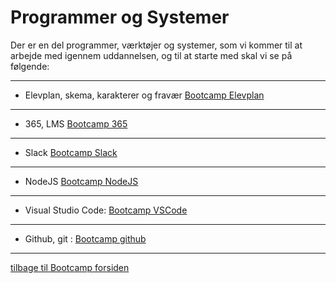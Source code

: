 # Programmer og Systemer

Der er en del programmer, værktøjer og systemer, som vi kommer til at arbejde med igennem uddannelsen, og til at starte med skal vi se på følgende:

---

* Elevplan, skema, karakterer og fravær
[Bootcamp Elevplan](http://github.com/rts-cmk-WI81/elevplan.md)
---
* 365, LMS [Bootcamp 365](http://github.com/rts-cmk-WI81/365.md)
---
* Slack [Bootcamp Slack](http://github.com/rts-cmk-WI81/slack.md)
---
* NodeJS [Bootcamp NodeJS](http://github.com/rts-cmk-WI81/NodeJS.md)
---
* Visual Studio Code: [Bootcamp VSCode](http://github.com/rts-cmk-WI81/VSCode.md)
---
* Github, git : [Bootcamp github](http://github.com/rts-cmk-WI81/github.md)
---


[tilbage til Bootcamp forsiden](http://github.com/rts-cmk-WI81/README.md)